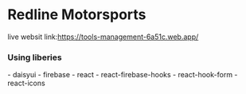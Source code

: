 # Redline Motorsports
live websit link:https://tools-management-6a51c.web.app/
<h3>Using liberies</h3>
    -  daisyui
    -  firebase
    -  react
   - react-firebase-hooks
   - react-hook-form
   -  react-icons

